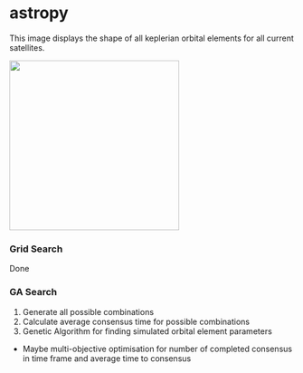 # astropy

This image displays the shape of all keplerian orbital elements for all current satellites.

<img src="https://github.com/0x365/astropy/blob/main/perm_data/animation.gif" width="300" height="300"></img>



### Grid Search

Done

### GA Search

1. Generate all possible combinations
2. Calculate average consensus time for possible combinations
3. Genetic Algorithm for finding simulated orbital element parameters

- Maybe multi-objective optimisation for number of completed consensus in time frame and average time to consensus
